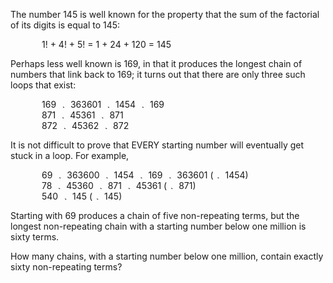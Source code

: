    <p>The number 145 is well known for the property that the sum of the factorial of its digits is equal to 145:</p> <p style='margin-left:50px;'>1! + 4! + 5! = 1 + 24 + 120 = 145</p> <p>Perhaps less well known is 169, in that it produces the longest chain of numbers that link back to 169; it turns out that there are only three such loops that exist:</p> <p style='margin-left:50px;'>169 <img src='images/symbol_maps.gif' width='15' height='7' alt='&rarr;' border='0' style='vertical-align:middle;' /> 363601 <img src='images/symbol_maps.gif' width='15' height='7' alt='&rarr;' border='0' style='vertical-align:middle;' /> 1454 <img src='images/symbol_maps.gif' width='15' height='7' alt='&rarr;' border='0' style='vertical-align:middle;' /> 169<br /> 871 <img src='images/symbol_maps.gif' width='15' height='7' alt='&rarr;' border='0' style='vertical-align:middle;' /> 45361 <img src='images/symbol_maps.gif' width='15' height='7' alt='&rarr;' border='0' style='vertical-align:middle;' /> 871<br /> 872 <img src='images/symbol_maps.gif' width='15' height='7' alt='&rarr;' border='0' style='vertical-align:middle;' /> 45362 <img src='images/symbol_maps.gif' width='15' height='7' alt='&rarr;' border='0' style='vertical-align:middle;' /> 872</p> <p>It is not difficult to prove that EVERY starting number will eventually get stuck in a loop. For example,</p> <p style='margin-left:50px;'>69 <img src='images/symbol_maps.gif' width='15' height='7' alt='&rarr;' border='0' style='vertical-align:middle;' /> 363600 <img src='images/symbol_maps.gif' width='15' height='7' alt='&rarr;' border='0' style='vertical-align:middle;' /> 1454 <img src='images/symbol_maps.gif' width='15' height='7' alt='&rarr;' border='0' style='vertical-align:middle;' /> 169 <img src='images/symbol_maps.gif' width='15' height='7' alt='&rarr;' border='0' style='vertical-align:middle;' /> 363601 (<img src='images/symbol_maps.gif' width='15' height='7' alt='&rarr;' border='0' style='vertical-align:middle;' /> 1454)<br /> 78 <img src='images/symbol_maps.gif' width='15' height='7' alt='&rarr;' border='0' style='vertical-align:middle;' /> 45360 <img src='images/symbol_maps.gif' width='15' height='7' alt='&rarr;' border='0' style='vertical-align:middle;' /> 871 <img src='images/symbol_maps.gif' width='15' height='7' alt='&rarr;' border='0' style='vertical-align:middle;' /> 45361 (<img src='images/symbol_maps.gif' width='15' height='7' alt='&rarr;' border='0' style='vertical-align:middle;' /> 871)<br /> 540 <img src='images/symbol_maps.gif' width='15' height='7' alt='&rarr;' border='0' style='vertical-align:middle;' /> 145 (<img src='images/symbol_maps.gif' width='15' height='7' alt='&rarr;' border='0' style='vertical-align:middle;' /> 145)</p> <p>Starting with 69 produces a chain of five non-repeating terms, but the longest non-repeating chain with a starting number below one million is sixty terms.</p> <p>How many chains, with a starting number below one million, contain exactly sixty non-repeating terms?</p>   